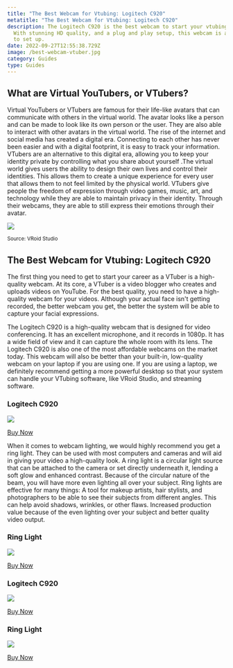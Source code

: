 ```yaml
---
title: "The Best Webcam for Vtubing: Logitech C920"
metatitle: "The Best Webcam for Vtubing: Logitech C920"
description: The Logitech C920 is the best webcam to start your vtubing career.
  With stunning HD quality, and a plug and play setup, this webcam is a breeze
  to set up.
date: 2022-09-27T12:55:38.729Z
image: /best-webcam-vtuber.jpg
category: Guides
type: Guides
---
```

## What are Virtual YouTubers, or VTubers?

Virtual YouTubers or VTubers are famous for their life-like avatars that can communicate with others in the virtual world. The avatar looks like a person and can be made to look like its own person or the user. They are also able to interact with other avatars in the virtual world. The rise of the internet and social media has created a digital era. Connecting to each other has never been easier and with a digital footprint, it is easy to track your information. VTubers are an alternative to this digital era, allowing you to keep your identity private by controlling what you share about yourself .The virtual world gives users the ability to design their own lives and control their identities. This allows them to create a unique experience for every user that allows them to not feel limited by the physical world. VTubers give people the freedom of expression through video games, music, art, and technology while they are able to maintain privacy in their identity. Through their webcams, they are able to still express their emotions through their avatar.

![](/best-webcam-vtuber.jpg)


<small>Source: VRoid Studio</small>

## The Best Webcam for Vtubing: Logitech C920

The first thing you need to get to start your career as a VTuber is a high-quality webcam. At its core, a VTuber is a video blogger who creates and uploads videos on YouTube. For the best quality, you need to have a high-quality webcam for your videos. Although your actual face isn't getting recorded, the better webcam you get, the better the system will be able to capture your facial expressions.

The Logitech C920 is a high-quality webcam that is designed for video conferencing. It has an excellent microphone, and it records in 1080p. It has a wide field of view and it can capture the whole room with its lens. The Logitech C920 is also one of the most affordable webcams on the market today. This webcam will also be better than your built-in, low-quality webcam on your laptop if you are using one. If you are using a laptop, we definitely recommend getting a more powerful desktop so that your system can handle your VTubing software, like VRoid Studio, and streaming software.

### Logitech C920

<a href="https://www.amazon.com/Logitech-Widescreen-Calling-Recording-Desktop/dp/B006JH8T3S?keywords=logitech+c920&link_code=qs&qid=1664284821&qu=eyJxc2MiOiIzLjExIiwicXNhIjoiMi44MCIsInFzcCI6IjIuNzYifQ%3D%3D&sr=8-3&ufe=app_do%3Aamzn1.fos.18ed3cb5-28d5-4975-8bc7-93deae8f9840&linkCode=li3&tag=gamestreamingsetup-20&linkId=85304eb63d32c4fab897376a22c7fc87&language=en_US&ref_=as_li_ss_il" target="_blank"><img border="0" src="//ws-na.amazon-adsystem.com/widgets/q?_encoding=UTF8&ASIN=B006JH8T3S&Format=_SL250_&ID=AsinImage&MarketPlace=US&ServiceVersion=20070822&WS=1&tag=gamestreamingsetup-20&language=en_US" ></a><img src="https://ir-na.amazon-adsystem.com/e/ir?t=gamestreamingsetup-20&language=en_US&l=li3&o=1&a=B006JH8T3S" width="1" height="1" border="0" alt="" style="border:none !important; margin:0px !important;" />

<a class="btn btn-primary" href="https://amzn.to/3xVJ04O">Buy Now</a>

When it comes to webcam lighting, we would highly recommend you get a ring light. They can be used with most computers and cameras and will aid in giving your video a high-quality look. A ring light is a circular light source that can be attached to the camera or set directly underneath it, lending a soft glow and enhanced contrast. Because of the circular nature of the beam, you will have more even lighting all over your subject. Ring lights are effective for many things: A tool for makeup artists, hair stylists, and photographers to be able to see their subjects from different angles. This can help avoid shadows, wrinkles, or other flaws. Increased production value because of the even lighting over your subject and better quality video output.

### Ring Light

<a href="https://www.amazon.com/Adjustable-Upgraded-Ringlight-Photography-Compatible/dp/B086ZXS6K3?crid=2G065JZ3SLQ6Z&keywords=ring+light&qid=1664284977&qu=eyJxc2MiOiI2LjM1IiwicXNhIjoiNi4xNSIsInFzcCI6IjYuMTEifQ%3D%3D&sprefix=ring+light%2Caps%2C86&sr=8-3&linkCode=li3&tag=gamestreamingsetup-20&linkId=e84ff5ebdfc3b57b1d6ef5ddc7333d98&language=en_US&ref_=as_li_ss_il" target="_blank"><img border="0" src="//ws-na.amazon-adsystem.com/widgets/q?_encoding=UTF8&ASIN=B086ZXS6K3&Format=_SL250_&ID=AsinImage&MarketPlace=US&ServiceVersion=20070822&WS=1&tag=gamestreamingsetup-20&language=en_US" ></a><img src="https://ir-na.amazon-adsystem.com/e/ir?t=gamestreamingsetup-20&language=en_US&l=li3&o=1&a=B086ZXS6K3" width="1" height="1" border="0" alt="" style="border:none !important; margin:0px !important;" />

<a class="btn btn-primary" href="https://amzn.to/3fodI04">Buy Now</a>

<div class="row my-3">
<div class="col-lg-6">

### Logitech C920

<a href="https://www.amazon.com/Logitech-Widescreen-Calling-Recording-Desktop/dp/B006JH8T3S?keywords=logitech+c920&link_code=qs&qid=1664284821&qu=eyJxc2MiOiIzLjExIiwicXNhIjoiMi44MCIsInFzcCI6IjIuNzYifQ%3D%3D&sr=8-3&ufe=app_do%3Aamzn1.fos.18ed3cb5-28d5-4975-8bc7-93deae8f9840&linkCode=li3&tag=gamestreamingsetup-20&linkId=85304eb63d32c4fab897376a22c7fc87&language=en_US&ref_=as_li_ss_il" target="_blank"><img border="0" src="//ws-na.amazon-adsystem.com/widgets/q?_encoding=UTF8&ASIN=B006JH8T3S&Format=_SL250_&ID=AsinImage&MarketPlace=US&ServiceVersion=20070822&WS=1&tag=gamestreamingsetup-20&language=en_US" ></a><img src="https://ir-na.amazon-adsystem.com/e/ir?t=gamestreamingsetup-20&language=en_US&l=li3&o=1&a=B006JH8T3S" width="1" height="1" border="0" alt="" style="border:none !important; margin:0px !important;" />

<a class="btn btn-primary" href="https://amzn.to/3xVJ04O">Buy Now</a>

</div>
<div class="col-lg-6">

### Ring Light

<a href="https://www.amazon.com/Adjustable-Upgraded-Ringlight-Photography-Compatible/dp/B086ZXS6K3?crid=2G065JZ3SLQ6Z&keywords=ring+light&qid=1664284977&qu=eyJxc2MiOiI2LjM1IiwicXNhIjoiNi4xNSIsInFzcCI6IjYuMTEifQ%3D%3D&sprefix=ring+light%2Caps%2C86&sr=8-3&linkCode=li3&tag=gamestreamingsetup-20&linkId=e84ff5ebdfc3b57b1d6ef5ddc7333d98&language=en_US&ref_=as_li_ss_il" target="_blank"><img border="0" src="//ws-na.amazon-adsystem.com/widgets/q?_encoding=UTF8&ASIN=B086ZXS6K3&Format=_SL250_&ID=AsinImage&MarketPlace=US&ServiceVersion=20070822&WS=1&tag=gamestreamingsetup-20&language=en_US" ></a><img src="https://ir-na.amazon-adsystem.com/e/ir?t=gamestreamingsetup-20&language=en_US&l=li3&o=1&a=B086ZXS6K3" width="1" height="1" border="0" alt="" style="border:none !important; margin:0px !important;" />

<a class="btn btn-primary" href="https://amzn.to/3fodI04">Buy Now</a>

</div>
</div>